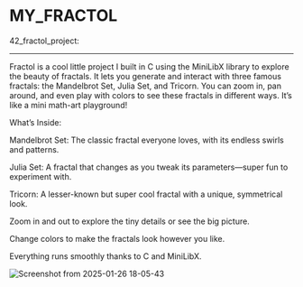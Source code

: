 # MY_FRACTOL
42_fractol_project:

---------------------------------------------------------------------------------------------------------------------------------------------------------------------------------

Fractol is a cool little project I built in C using the MiniLibX library to explore the beauty of fractals. It lets you generate and interact with three famous fractals: the Mandelbrot Set, Julia Set, and Tricorn. You can zoom in, pan around, and even play with colors to see these fractals in different ways. It’s like a mini math-art playground!

What’s Inside:

Mandelbrot Set: The classic fractal everyone loves, with its endless swirls and patterns.

Julia Set: A fractal that changes as you tweak its parameters—super fun to experiment with.

Tricorn: A lesser-known but super cool fractal with a unique, symmetrical look.

Zoom in and out to explore the tiny details or see the big picture.

Change colors to make the fractals look however you like.

Everything runs smoothly thanks to C and MiniLibX.

![Screenshot from 2025-01-26 18-05-43](https://github.com/user-attachments/assets/be8787ab-f3ab-4b4c-bd6d-292e0de9e636)
